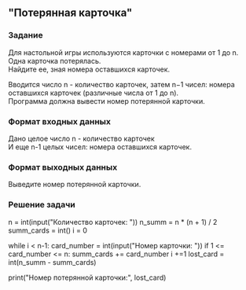 ## "Потерянная карточка"

### Задание

Для настольной игры используются карточки с номерами от 1 до n. Одна карточка потерялась. \
Найдите ее, зная номера оставшихся карточек. 

Вводится число n - количество карточек, затем n−1 чисел: номера оставшихся карточек (различные числа от 1 до n). \
Программа должна вывести номер потерянной карточки.

### Формат входных данных

Дано целое число n - количество карточек \
И еще n-1 целых чисел: номера оставшихся карточек.

### Формат выходных данных

Выведите номер потерянной карточки.

### Решение задачи

n = int(input("Количество карточек: "))
n_summ = n * (n + 1) / 2
summ_cards = int()
i = 0

while i < n-1:
    card_number = int(input("Номер карточки: "))
    if 1 <= card_number <= n:
        summ_cards += card_number
        i +=1
lost_card = int(n_summ - summ_cards)

print("Номер потерянной карточки:", lost_card)
